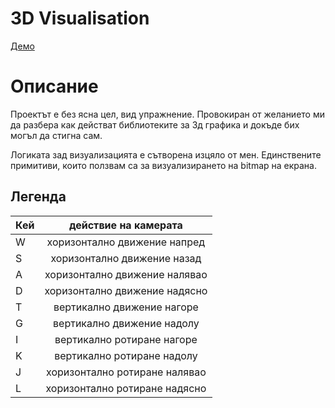 # 3D Visualisation


[Демо](https://www.youtube.com/watch?v=Fm8WmvoI6Yc&feature=youtu.be)

# Описание
Проектът е без ясна цел, вид упражнение. Провокиран от желанието ми да разбера как действат библиотеките за 3д графика и докъде бих могъл да стигна сам.

Логиката зад визуализацията е сътворена изцяло от мен. Единствените примитиви, които ползвам са за визуализирането на bitmap на екрана.



## Легенда
| Кей        | действие на камерата           |
| ------------- |:-------------:|
| W      | хоризонтално движение напред       |
| S      | хоризонтално движение назад        |
| A      | хоризонтално движение налявао      |
| D      | хоризонтално движение надясно      |
| T      | вертикално движение нагоре      	  |
| G      | вертикално движение надолу      	  |
| I      | вертикално ротиране нагоре      	  |
| K      | вертикално ротиране надолу      	  |
| J      | хоризонтално ротиране налявао      |
| L      | хоризонтално ротиране надясно      |


